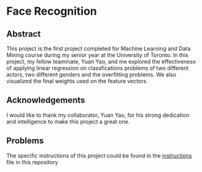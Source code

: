 # Face Recognition

## Abstract 

This project is the first project completed for Machine Learning and Data Mining course during my senior year at the University of Toronto. In this project, my fellow teammate, Yuan Yao, and me explored the effectiveness of applying linear regression on classfications problems of two different actors, two different genders and the overfitting problems. We also visualized the final weights used on the feature vectors. 

## Acknowledgements

I would like to thank my collaborator, Yuan Yao, for his strong dedication and intelligence to make this project a great one. 

## Problems 

The specific instructions of this project could be found in the [instructions](./Instructions.pdf) file in this repository
